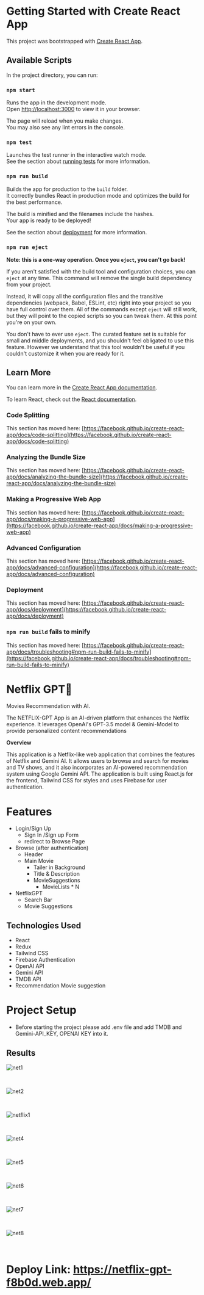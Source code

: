 # Getting Started with Create React App

This project was bootstrapped with [Create React App](https://github.com/facebook/create-react-app).

## Available Scripts

In the project directory, you can run:

### `npm start`

Runs the app in the development mode.\
Open [http://localhost:3000](http://localhost:3000) to view it in your browser.

The page will reload when you make changes.\
You may also see any lint errors in the console.

### `npm test`

Launches the test runner in the interactive watch mode.\
See the section about [running tests](https://facebook.github.io/create-react-app/docs/running-tests) for more information.

### `npm run build`

Builds the app for production to the `build` folder.\
It correctly bundles React in production mode and optimizes the build for the best performance.

The build is minified and the filenames include the hashes.\
Your app is ready to be deployed!

See the section about [deployment](https://facebook.github.io/create-react-app/docs/deployment) for more information.

### `npm run eject`

**Note: this is a one-way operation. Once you `eject`, you can't go back!**

If you aren't satisfied with the build tool and configuration choices, you can `eject` at any time. This command will remove the single build dependency from your project.

Instead, it will copy all the configuration files and the transitive dependencies (webpack, Babel, ESLint, etc) right into your project so you have full control over them. All of the commands except `eject` will still work, but they will point to the copied scripts so you can tweak them. At this point you're on your own.

You don't have to ever use `eject`. The curated feature set is suitable for small and middle deployments, and you shouldn't feel obligated to use this feature. However we understand that this tool wouldn't be useful if you couldn't customize it when you are ready for it.

## Learn More

You can learn more in the [Create React App documentation](https://facebook.github.io/create-react-app/docs/getting-started).

To learn React, check out the [React documentation](https://reactjs.org/).

### Code Splitting

This section has moved here: [https://facebook.github.io/create-react-app/docs/code-splitting](https://facebook.github.io/create-react-app/docs/code-splitting)

### Analyzing the Bundle Size

This section has moved here: [https://facebook.github.io/create-react-app/docs/analyzing-the-bundle-size](https://facebook.github.io/create-react-app/docs/analyzing-the-bundle-size)

### Making a Progressive Web App

This section has moved here: [https://facebook.github.io/create-react-app/docs/making-a-progressive-web-app](https://facebook.github.io/create-react-app/docs/making-a-progressive-web-app)

### Advanced Configuration

This section has moved here: [https://facebook.github.io/create-react-app/docs/advanced-configuration](https://facebook.github.io/create-react-app/docs/advanced-configuration)

### Deployment

This section has moved here: [https://facebook.github.io/create-react-app/docs/deployment](https://facebook.github.io/create-react-app/docs/deployment)

### `npm run build` fails to minify

This section has moved here: [https://facebook.github.io/create-react-app/docs/troubleshooting#npm-run-build-fails-to-minify](https://facebook.github.io/create-react-app/docs/troubleshooting#npm-run-build-fails-to-minify)


# Netflix GPT🚀

Movies Recommendation with AI.

The NETFLIX-GPT App is an AI-driven platform that enhances the Netflix experience. It leverages OpenAI's GPT-3.5 model & Gemini-Model to provide personalized content recommendations 

**Overview**

This application is a Netflix-like web application that combines the features of Netflix and Gemini AI. It allows users to browse and search for movies and TV shows, and it also incorporates an AI-powered recommendation system using Google Gemini API. The application is built using React.js for the frontend, Tailwind CSS for styles and uses Firebase for user authentication.

# Features
- Login/Sign Up
    - Sign In /Sign up Form
    - redirect to Browse Page
- Browse (after authentication)
    - Header
    - Main Movie
        - Tailer in Background
        - Title & Description
        - MovieSuggestions
            - MovieLists * N 
- NetflixGPT
    - Search Bar
    - Movie Suggestions

## Technologies Used

- React
- Redux
- Tailwind CSS
- Firebase Authentication
- OpenAI API
- Gemini API
- TMDB API
- Recommendation Movie suggestion

# Project Setup
- Before starting the project please add .env file and add TMDB and Gemini-API_KEY, OPENAI KEY into it.


## Results

![net1](https://github.com/Shivam8369/AI-NETFLIX-GPT/assets/96806019/29c15730-c29c-4f9e-a777-f7ee8cc6712f)


<br>

![net2](https://github.com/Shivam8369/AI-NETFLIX-GPT/assets/96806019/1295d57c-004b-4e49-9a78-832d69b3157d)

<br>

![netflix1](https://github.com/Shivam8369/AI-NETFLIX-GPT/assets/96806019/c6a5ddd5-fca1-45b4-8419-06b850e08128)

<br>

![net4](https://github.com/Shivam8369/AI-NETFLIX-GPT/assets/96806019/19747803-612b-4964-8562-8fe388abb20a)

<br>

![net5](https://github.com/Shivam8369/AI-NETFLIX-GPT/assets/96806019/f399b574-604a-49ce-ad39-804945d80aa2)

<br>

![net6](https://github.com/Shivam8369/AI-NETFLIX-GPT/assets/96806019/df541f64-dcb1-498e-bfca-1324d80460dc)

<br>

![net7](https://github.com/Shivam8369/AI-NETFLIX-GPT/assets/96806019/8fed6c5f-d89b-4004-b77c-d1de89d7fc03)

<br>

![net8](https://github.com/Shivam8369/AI-NETFLIX-GPT/assets/96806019/9c0159cd-769d-4c4d-8c99-6dd692bc69b8)


<br>

# Deploy Link: https://netflix-gpt-f8b0d.web.app/

















